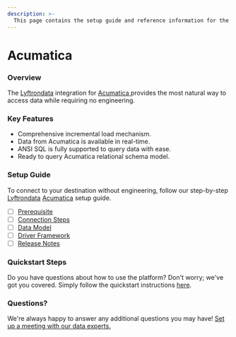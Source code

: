 ```yaml
---
description: >-
  This page contains the setup guide and reference information for the Acumatica source connector.
---
```


# Acumatica

### Overview

The [Lyftrondata](https://www.lyftrondata.com/) integration for [Acumatica](https://www.lyftrondata.com/integration/acumatica/)[ ](https://www.lyftrondata.com/integration/acumatica/)provides the most natural way to access data while requiring no engineering.

### Key Features

* Comprehensive incremental load mechanism.
* Data from Acumatica is available in real-time.&#x20;
* ANSI SQL is fully supported to query data with ease.
* Ready to query Acumatica relational schema model.

### Setup Guide

To connect to your destination without engineering, follow our step-by-step [Lyftrondata](https://www.lyftrondata.com/)  [Acumatica](https://www.lyftrondata.com/integration/acumatica/) setup guide.

* [ ] [Prerequisite](../../finance-analytics/acumatica/prerequisite.md)
* [ ] [Connection Steps](../../finance-analytics/acumatica/connection-steps.md)
* [ ] [Data Model](../../finance-analytics/acumatica/data-model/)
* [ ] [Driver Framework](../../finance-analytics/acumatica/driver-framework/)
* [ ] [Release Notes](../../finance-analytics/acumatica/release-notes.md)

### Quickstart Steps

Do you have questions about how to use the platform? Don't worry; we've got you covered. Simply follow the quickstart instructions [here](../../../quickstart-steps.md).

### Questions? <a href="#questions" id="questions"></a>

We're always happy to answer any additional questions you may have! [Set up a meeting with our data experts.](https://www.lyftrondata.com/book-a-meeting/)

